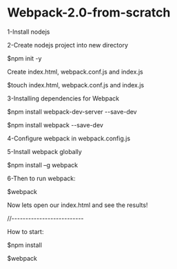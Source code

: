 # Webpack-2.0-from-scratch

1-Install nodejs

2-Create nodejs project into new directory

$npm init -y

Create index.html, webpack.conf.js and index.js 

$touch index.html, webpack.conf.js and index.js 


3-Installing dependencies for Webpack

$npm install webpack-dev-server --save-dev

$npm install webpack --save-dev


4-Configure webpack in webpack.config.js


5-Install webpack globally

$npm install –g webpack


6-Then to run webpack:

$webpack

Now lets open our index.html and see the results!

//--------------------------

How to start:

$npm install

$webpack


